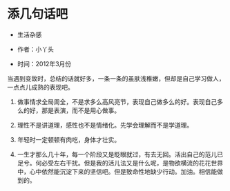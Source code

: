 # 添几句话吧
- 生活杂感

- 作者：小丫头
- 时间：2012年3月份

当遇到变故时，总结的话就好多，一条一条的虽肤浅稚嫩，但却是自己学习做人，一点点儿成熟的表现吧。


1. 做事情求全局周全，不是求多么高风亮节，表现自己做多么的好。表现自己多么的好，那是表演，而不是用心做事。

2. 理性不是讲道理，感性也不是情绪化。先学会理解而不是学道理。

3. 年轻时一定顿顿有肉吃，身体才壮实。

4. 一生才那么几十年，每一个阶段又是眨眼就过，有去无回。活出自己的范儿已足兮。何必受左右干扰。但是我的活儿法又是什么呢，是物欲横流的花花世界中，心中依然能沉淀下来的坚信吧。但是致命性地缺少行动。加油。相信能做到的。